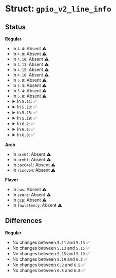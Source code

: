 # Struct: <code>gpio_v2_line_info</code>

## Status
<b>Regular</b>
<ul>
<li>
In <code>4.4</code>: Absent ⚠️
</li>
<li>
In <code>4.8</code>: Absent ⚠️
</li>
<li>
In <code>4.10</code>: Absent ⚠️
</li>
<li>
In <code>4.13</code>: Absent ⚠️
</li>
<li>
In <code>4.15</code>: Absent ⚠️
</li>
<li>
In <code>4.18</code>: Absent ⚠️
</li>
<li>
In <code>5.0</code>: Absent ⚠️
</li>
<li>
In <code>5.3</code>: Absent ⚠️
</li>
<li>
In <code>5.4</code>: Absent ⚠️
</li>
<li>
In <code>5.8</code>: Absent ⚠️
</li>
<li>
<details>
<summary>In <code>5.11</code>: ✅</summary>

```c
struct gpio_v2_line_info {
    char name[32];
    char consumer[32];
    __u32 offset;
    __u32 num_attrs;
    __u64 flags;
    struct gpio_v2_line_attribute attrs[10];
    __u32 padding[4];
};
```
</details>
</li>
<li>
<details>
<summary>In <code>5.13</code>: ✅</summary>

```c
struct gpio_v2_line_info {
    char name[32];
    char consumer[32];
    __u32 offset;
    __u32 num_attrs;
    __u64 flags;
    struct gpio_v2_line_attribute attrs[10];
    __u32 padding[4];
};
```
</details>
</li>
<li>
<details>
<summary>In <code>5.15</code>: ✅</summary>

```c
struct gpio_v2_line_info {
    char name[32];
    char consumer[32];
    __u32 offset;
    __u32 num_attrs;
    __u64 flags;
    struct gpio_v2_line_attribute attrs[10];
    __u32 padding[4];
};
```
</details>
</li>
<li>
<details>
<summary>In <code>5.19</code>: ✅</summary>

```c
struct gpio_v2_line_info {
    char name[32];
    char consumer[32];
    __u32 offset;
    __u32 num_attrs;
    __u64 flags;
    struct gpio_v2_line_attribute attrs[10];
    __u32 padding[4];
};
```
</details>
</li>
<li>
<details>
<summary>In <code>6.2</code>: ✅</summary>

```c
struct gpio_v2_line_info {
    char name[32];
    char consumer[32];
    __u32 offset;
    __u32 num_attrs;
    __u64 flags;
    struct gpio_v2_line_attribute attrs[10];
    __u32 padding[4];
};
```
</details>
</li>
<li>
<details>
<summary>In <code>6.5</code>: ✅</summary>

```c
struct gpio_v2_line_info {
    char name[32];
    char consumer[32];
    __u32 offset;
    __u32 num_attrs;
    __u64 flags;
    struct gpio_v2_line_attribute attrs[10];
    __u32 padding[4];
};
```
</details>
</li>
<li>
<details>
<summary>In <code>6.8</code>: ✅</summary>

```c
struct gpio_v2_line_info {
    char name[32];
    char consumer[32];
    __u32 offset;
    __u32 num_attrs;
    __u64 flags;
    struct gpio_v2_line_attribute attrs[10];
    __u32 padding[4];
};
```
</details>
</li>
</ul>
<b>Arch</b>
<ul>
<li>
In <code>arm64</code>: Absent ⚠️
</li>
<li>
In <code>armhf</code>: Absent ⚠️
</li>
<li>
In <code>ppc64el</code>: Absent ⚠️
</li>
<li>
In <code>riscv64</code>: Absent ⚠️
</li>
</ul>
<b>Flavor</b>
<ul>
<li>
In <code>aws</code>: Absent ⚠️
</li>
<li>
In <code>azure</code>: Absent ⚠️
</li>
<li>
In <code>gcp</code>: Absent ⚠️
</li>
<li>
In <code>lowlatency</code>: Absent ⚠️
</li>
</ul>

## Differences
<b>Regular</b>
<ul>
<li>
No changes between <code>5.11</code> and <code>5.13</code> ✅
</li>
<li>
No changes between <code>5.13</code> and <code>5.15</code> ✅
</li>
<li>
No changes between <code>5.15</code> and <code>5.19</code> ✅
</li>
<li>
No changes between <code>5.19</code> and <code>6.2</code> ✅
</li>
<li>
No changes between <code>6.2</code> and <code>6.5</code> ✅
</li>
<li>
No changes between <code>6.5</code> and <code>6.8</code> ✅
</li>
</ul>
